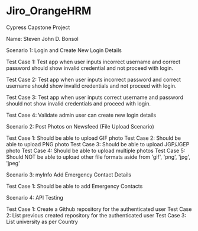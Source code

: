 # Jiro_OrangeHRM
Cypress Capstone Project

Name: Steven John D. Bonsol



Scenario 1: Login and Create New Login Details

  Test Case 1: Test app when user inputs incorrect username and correct password should show invalid credential and not proceed with login.

  Test Case 2: Test app when user inputs incorrect password and correct username should show invalid credentials and not proceed with login.

  Test Case 3: Test app when user inputs correct username and password should not show invalid credentials and proceed with login.

  Test Case 4: Validate admin user can create new login details


Scenario 2: Post Photos on Newsfeed (File Upload Scenario)

  Test Case 1: Should be able to upload GIF photo
  Test Case 2: Should be able to upload PNG photo
  Test Case 3: Should be able to upload JGP/JGEP photo
  Test Case 4: Should be able to upload multiple photos
  Test Case 5: Should NOT be able to upload other file formats aside from 'gif', 'png', 'jpg', 'jpeg'



Scenario 3: myInfo Add Emergency Contact Details

  Test Case 1: Should be able to add Emergency Contacts



Scenario 4: API Testing

  Test Case 1: Create a Github repository for the authenticated user
	Test Case 2: List previous created repository for the authenticated user
	Test Case 3: List university as per Country

